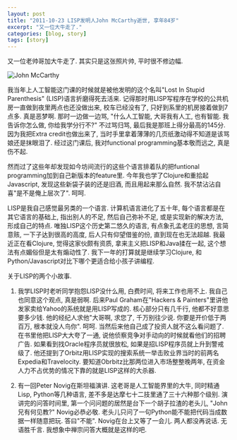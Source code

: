 ```yaml
---
layout: post
title: "2011-10-23 LISP发明人John McCarthy逝世, 享年84岁"
excerpt: "又一位大牛走了."
categories: [blog, story]
tags: [story]
---
```


又一位老帅哥加大牛走了. 其实只是这张照片帅, 平时很不修边幅.

![John McCarthy](/media/content/john-mcCarthy.jpg)

我当年上人工智能这门课的时候就是被他发明的这个名叫"Lost In Stupid Parenthesis"
(LISP)语言折磨得死去活来.
记得那时用LISP写程序在学校的公共机房一直做到夜里两点也还没做出来,
校车已经没有了, 只好到系里的机房接着做到7点多. 真是恶梦啊. 那时一边做一边骂,
"什么人工智能, 大哥我有人工, 也有智能. 我告诉你怎么做, 你给我学分行不?"
不过骂归骂, 最后我是那班上得分最高的145分. 因为我把Extra credit也做出来了,
当时手里拿着薄薄的几页纸激动得不知道是该骂娘还是抹眼泪了. 
经过这门课后, 我对functional programming基本敬而远之, 真是伤不起. 

然而过了这些年却发现如今坊间流行的这些个语言排着队的把funtional
programming加到自己新版本的feature里. 今年我也学了Clojure和重拾起Javascript,
发现这些新袋子装的还是旧酒, 而且用起来那么自然.
我不禁沾沾自喜"是不是俺上层次了". 呵呵. 

LISP是我自己感觉最另类的一个语言. 计算机语言进化了五十年,
每个语言都是在其它语言的基础上, 指出别人的不足, 然后自己弥补不足,
或是实现新的解决方法, 形成自己的特点. 唯独LISP这个历史第二悠久的语言,
有点象孔孟老庄的思想, 言简意赅, 一下子达到很高的高度, 后人只有仰望借鉴的份,
直到现在也无法超越. 我最近正在看Clojure, 觉得这家伙颇有资质,
拿来主义把LISP和Java揉在一起, 这个想法有点媚俗但是太有煽动性了. 
我下一年的打算就是继续学习Clojure,
和Python/Javascript对比下哪个更适合给小孩子讲编程. 

关于LISP的两个小故事. 

1. 我学LISP时老听同学抱怨LISP没什么用, 白费时间, 将来工作也用不上.
我自己也同意这个观点, 真是弱啊. 后来Paul Graham在"Hackers &
Painters"里讲他发家卖给Yahoo的系统就是用LISP写成的. 核心部分只有几千行,
他都不好意思要多少钱. 他的经纪人求他"大哥啊, 求您了, 千万别往少说. 
你要是开价低于两百万, 根本就没人鸟你".
呵呵. 当然后来他自己成了投资人就不这么看问题了. 在书里他把LISP大大夸了一通,
说他侦察竞争对手动向的时候就看他们的招聘广告. 如果看到找Oracle程序员就很放松,
如果是招LISP程序员就上升到警戒级了.
他还提到了Orbitz用LISP实现的搜索系统一举击败业界当时的前两名Expedia和Travelocity.
要知道Obrbitz比那两位进入市场整整晚两年,
在资金人力不占优势的情况下靠的就是LISP这样的大杀器. 

2. 有一回Peter Novig在斯坦福演讲. 这老哥是人工智能界里的大牛, 同时精通Lisp,
Python等几种语言, 差不多是达摩七十二技里通了三十六种那个级别.
演讲完的问答时间里, 第一个问问题的居然是台下一个胡子拉渣的老头儿, 
"John兄有何见教?" Novig必恭必敬.
老头儿只问了一句Python能不能把代码当成数据一样随意把玩. 答曰"不能".
Novig在台上又等了一会儿. 
两人都没再说话. 无语胜千言. 我想象中禅宗问答大概就是这样的吧. 


